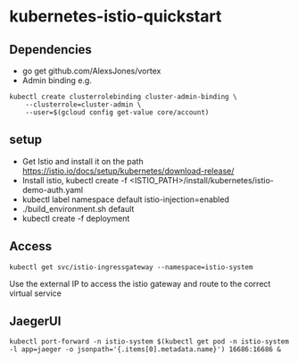 # kubernetes-istio-quickstart



## Dependencies
- go get github.com/AlexsJones/vortex
- Admin binding e.g.
```
kubectl create clusterrolebinding cluster-admin-binding \
    --clusterrole=cluster-admin \
    --user=$(gcloud config get-value core/account)
```

## setup
- Get Istio and install it on the path https://istio.io/docs/setup/kubernetes/download-release/
- Install istio, kubectl create -f <ISTIO_PATH>/install/kubernetes/istio-demo-auth.yaml
- kubectl label namespace default istio-injection=enabled
- ./build_environment.sh default
- kubectl create -f deployment


## Access

```
kubectl get svc/istio-ingressgateway --namespace=istio-system
```

Use the external IP to access the istio gateway and route to the correct virtual service


## JaegerUI

```
kubectl port-forward -n istio-system $(kubectl get pod -n istio-system -l app=jaeger -o jsonpath='{.items[0].metadata.name}') 16686:16686 &
```
